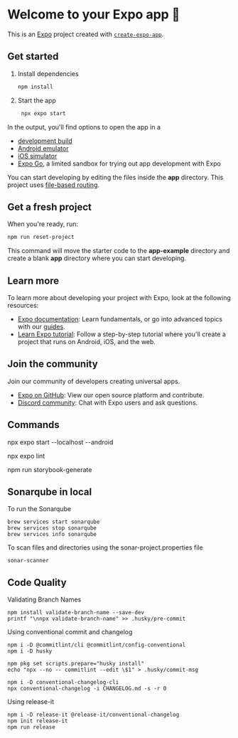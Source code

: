 # Welcome to your Expo app 👋

This is an [Expo](https://expo.dev) project created with [`create-expo-app`](https://www.npmjs.com/package/create-expo-app).

## Get started

1. Install dependencies

   ```bash
   npm install
   ```

2. Start the app

   ```bash
    npx expo start
   ```

In the output, you'll find options to open the app in a

- [development build](https://docs.expo.dev/develop/development-builds/introduction/)
- [Android emulator](https://docs.expo.dev/workflow/android-studio-emulator/)
- [iOS simulator](https://docs.expo.dev/workflow/ios-simulator/)
- [Expo Go](https://expo.dev/go), a limited sandbox for trying out app development with Expo

You can start developing by editing the files inside the **app** directory. This project uses [file-based routing](https://docs.expo.dev/router/introduction).

## Get a fresh project

When you're ready, run:

```bash
npm run reset-project
```

This command will move the starter code to the **app-example** directory and create a blank **app** directory where you can start developing.

## Learn more

To learn more about developing your project with Expo, look at the following resources:

- [Expo documentation](https://docs.expo.dev/): Learn fundamentals, or go into advanced topics with our [guides](https://docs.expo.dev/guides).
- [Learn Expo tutorial](https://docs.expo.dev/tutorial/introduction/): Follow a step-by-step tutorial where you'll create a project that runs on Android, iOS, and the web.

## Join the community

Join our community of developers creating universal apps.

- [Expo on GitHub](https://github.com/expo/expo): View our open source platform and contribute.
- [Discord community](https://chat.expo.dev): Chat with Expo users and ask questions.

## Commands
npx expo start --localhost --android

npx expo lint

npm run storybook-generate

## Sonarqube in local
To run the Sonarqube

```
brew services start sonarqube
brew services stop sonarqube
brew services info sonarqube
```

To scan files and directories using the sonar-project.properties file

```
sonar-scanner
```

## Code Quality

Validating Branch Names

```
npm install validate-branch-name --save-dev
printf "\nnpx validate-branch-name" >> .husky/pre-commit
```

Using conventional commit and changelog
```
npm i -D @commitlint/cli @commitlint/config-conventional
npm i -D husky

npm pkg set scripts.prepare="husky install"
echo "npx --no -- commitlint --edit \$1" > .husky/commit-msg

npm i -D conventional-changelog-cli
npx conventional-changelog -i CHANGELOG.md -s -r 0
```

Using release-it
```
npm i -D release-it @release-it/conventional-changelog
npm init release-it
npm run release
```
